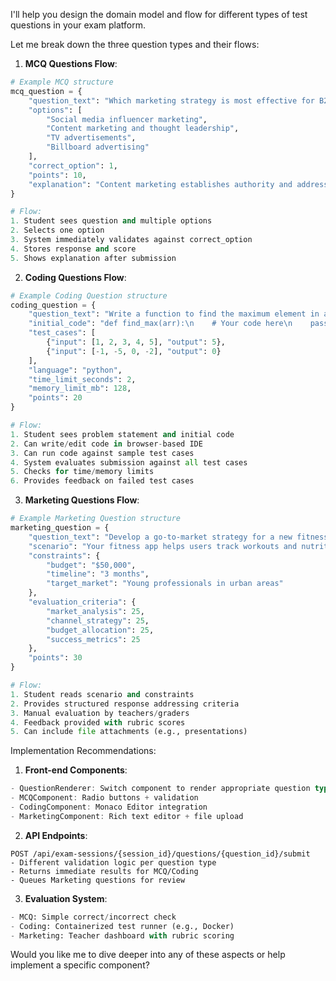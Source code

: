 I'll help you design the domain model and flow for different types of test questions in your exam platform.

Let me break down the three question types and their flows:

1. **MCQ Questions Flow**:

```python
# Example MCQ structure
mcq_question = {
    "question_text": "Which marketing strategy is most effective for B2B SaaS?",
    "options": [
        "Social media influencer marketing",
        "Content marketing and thought leadership",
        "TV advertisements",
        "Billboard advertising"
    ],
    "correct_option": 1,
    "points": 10,
    "explanation": "Content marketing establishes authority and addresses specific business pain points"
}

# Flow:
1. Student sees question and multiple options
2. Selects one option
3. System immediately validates against correct_option
4. Stores response and score
5. Shows explanation after submission
```

2. **Coding Questions Flow**:

```python
# Example Coding Question structure
coding_question = {
    "question_text": "Write a function to find the maximum element in an array",
    "initial_code": "def find_max(arr):\n    # Your code here\n    pass",
    "test_cases": [
        {"input": [1, 2, 3, 4, 5], "output": 5},
        {"input": [-1, -5, 0, -2], "output": 0}
    ],
    "language": "python",
    "time_limit_seconds": 2,
    "memory_limit_mb": 128,
    "points": 20
}

# Flow:
1. Student sees problem statement and initial code
2. Can write/edit code in browser-based IDE
3. Can run code against sample test cases
4. System evaluates submission against all test cases
5. Checks for time/memory limits
6. Provides feedback on failed test cases
```

3. **Marketing Questions Flow**:

```python
# Example Marketing Question structure
marketing_question = {
    "question_text": "Develop a go-to-market strategy for a new fitness app",
    "scenario": "Your fitness app helps users track workouts and nutrition...",
    "constraints": {
        "budget": "$50,000",
        "timeline": "3 months",
        "target_market": "Young professionals in urban areas"
    },
    "evaluation_criteria": {
        "market_analysis": 25,
        "channel_strategy": 25,
        "budget_allocation": 25,
        "success_metrics": 25
    },
    "points": 30
}

# Flow:
1. Student reads scenario and constraints
2. Provides structured response addressing criteria
3. Manual evaluation by teachers/graders
4. Feedback provided with rubric scores
5. Can include file attachments (e.g., presentations)
```

Implementation Recommendations:

1. **Front-end Components**:

```typescript
- QuestionRenderer: Switch component to render appropriate question type
- MCQComponent: Radio buttons + validation
- CodingComponent: Monaco Editor integration
- MarketingComponent: Rich text editor + file upload
```

2. **API Endpoints**:

```
POST /api/exam-sessions/{session_id}/questions/{question_id}/submit
- Different validation logic per question type
- Returns immediate results for MCQ/Coding
- Queues Marketing questions for review
```

3. **Evaluation System**:

```python
- MCQ: Simple correct/incorrect check
- Coding: Containerized test runner (e.g., Docker)
- Marketing: Teacher dashboard with rubric scoring
```

Would you like me to dive deeper into any of these aspects or help implement a specific component?
